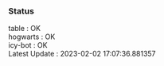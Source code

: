 ### Status


table : OK  
hogwarts : OK  
icy-bot : OK  
Latest Update : 2023-02-02 17:07:36.881357
